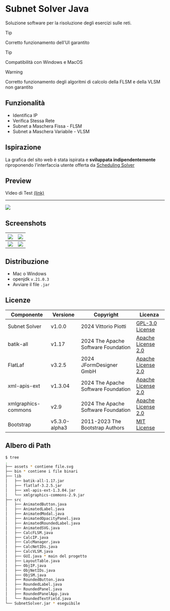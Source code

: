# Subnet Solver Java

Soluzione software per la risoluzione degli esercizi sulle reti.


> [!TIP]
> Corretto funzionamento dell'UI garantito

> [!TIP]
> Compatibilità con Windows e MacOS

> [!WARNING]
> Corretto funzionamento degli algoritmi di calcolo della FLSM e della VLSM non garantito


## Funzionalità

 - Identifica IP
 - Verifica Stessa Rete
 - Subnet a Maschera Fissa - FLSM
 - Subnet a Maschera Variabile - VLSM

## Ispirazione

La grafica del sito web è stata ispirata e **sviluppata indipendentemente** riproponendo l'interfaccia utente offerta da [Scheduling Solver](https://process-scheduling-solver.boonsuen.com/)


## Preview

Video di Test [(link)](https://drive.google.com/file/d/17XctjTlS7LYgrnKikc7BHBkw4H3vvMtA/view?usp=sharing)


---

<img src="https://github.com/vittorioPiotti/Subnet-Solver-Java/blob/main/screenshots/vlsm.png" />


## Screenshots


|<img src="https://github.com/vittorioPiotti/Subnet-Solver-Java/blob/main/screenshots/ip.png" /> | <img src="https://github.com/vittorioPiotti/Subnet-Solver-Java/blob/main/screenshots/net.png" />|
|-|-|
|<img src="https://github.com/vittorioPiotti/Subnet-Solver-Java/blob/main/screenshots/flsm.png" />|<img src="https://github.com/vittorioPiotti/Subnet-Solver-Java/blob/main/screenshots/vlsm.png" />|


## Distribuzione

 - Mac o Windows
 - openjdk `v.21.0.3`
 - Avviare il file `.jar`



## Licenze

| Componente          | Versione         | Copyright                                      | Licenza                                                                                            |
|---------------------|------------------|------------------------------------------------|----------------------------------------------------------------------------------------------------|
| Subnet Solver       | v1.0.0           | 2024 Vittorio Piotti                           | [GPL-3.0 License](https://github.com/vittorioPiotti/Subnet-Solver-Java/blob/main/LICENSE.md)       |
| batik-all           | v1.17            | 2024 The Apache Software Foundation            | [Apache License 2.0](https://xmlgraphics.apache.org/batik/license.html)                            |
| FlatLaf             | v3.2.5           | 2024 JFormDesigner GmbH                        | [Apache License 2.0](https://github.com/JFormDesigner/FlatLaf/blob/main/LICENSE)                   |
| xml-apis-ext        | v1.3.04          | 2024 The Apache Software Foundation            | [Apache License 2.0](https://xmlgraphics.apache.org/batik/license.html)                            |
| xmlgraphics-commons | v2.9             | 2024 The Apache Software Foundation            | [Apache License 2.0](https://xmlgraphics.apache.org/batik/license.html)                            |
| Bootstrap           | v5.3.0-alpha3    | 2011-2023 The Bootstrap Authors                | [MIT License](https://github.com/twbs/bootstrap/blob/main/LICENSE)                                 |



## Albero di Path


```bash
$ tree
.
├── assets * contiene file.svg
├── bin * contiene i file binari
├── lib
│   ├── batik-all-1.17.jar 
│   ├── flatlaf-3.2.5.jar 
│   ├── xml-apis-ext-1.3.04.jar
│   └── xmlgraphics-commons-2.9.jar
├── src
│   ├── AnimatedButton.java 
│   ├── AnimatedLabel.java 
│   ├── AnimatedModal.java 
│   ├── AnimatedOpacityPanel.java 
│   ├── AnimatedRoundedLabel.java
│   ├── AnimatedSVG.java
│   ├── CalcFLSM.java
│   ├── CalcIP.java 
│   ├── CalcManager.java 
│   ├── CalcNetIDs.java 
│   ├── CalcVLSM.java 
│   ├── GUI.java * main del progetto
│   ├── LayoutTable.java
│   ├── ObjIP.java
│   ├── ObjNetIDs.java
│   ├── ObjSM.java
│   ├── RoundedButton.java
│   ├── RoundedLabel.java
│   ├── RoundedPanel.java
│   ├── RoundedPanelApp.java
│   └── RoundedTextField.java
└── SubnetSolver.jar * eseguibile

```

